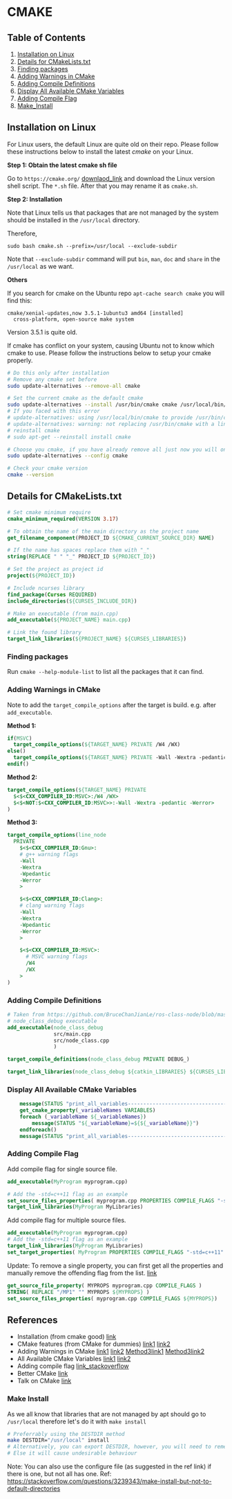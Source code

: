 # CMAKE

## Table of Contents
1. [Installation on Linux](#Installation-on-Linux)
1. [Details for CMakeLists.txt](#Details-for-CMakeLists-txt)
1. [Finding packages](#Finding-packages)
1. [Adding Warnings in CMake](#Adding-Warnings-in-CMake)
1. [Adding Compile Definitions](#Adding-Compile-Definitions)
1. [Display All Available CMake Variables](#Display-All-Available-CMake-Variables)
1. [Adding Compile Flag](#Adding-Compile-Flag)
1. [Make_Install](#Make-Install)

## Installation on Linux

For Linux users, the default Linux are quite old on their repo. Please follow these instructions below to install the latest _cmake_ on your Linux.

**Step 1: Obtain the latest cmake sh file**

Go to `https://cmake.org/` [downlaod_link](https://cmake.org/download/) and download the Linux version shell script. The `*.sh` file. After that you may rename it as `cmake.sh`.

**Step 2: Installation**

Note that Linux tells us that packages that are not managed by the system should be installed in the `/usr/local` directory.

Therefore,

`sudo bash cmake.sh --prefix=/usr/local --exclude-subdir`

Note that `--exclude-subdir` command will put `bin`, `man`, `doc` and `share` in the `/usr/local` as we want.

**Others**

If you search for cmake on the Ubuntu repo `apt-cache search cmake` you will find this:

```
cmake/xenial-updates,now 3.5.1-1ubuntu3 amd64 [installed]
  cross-platform, open-source make system
```
Version 3.5.1 is quite old.

If cmake has conflict on your system, causing Ubuntu not to know which cmake to use. Please follow the instructions below to setup your cmake properly.

```bash
# Do this only after installation
# Remove any cmake set before
sudo update-alternatives --remove-all cmake

# Set the current cmake as the default cmake
sudo update-alternatives --install /usr/bin/cmake cmake /usr/local/bin/cmake 80
# If you faced with this error
# update-alternatives: using /usr/local/bin/cmake to provide /usr/bin/cmake (cmake) in auto mode
# update-alternatives: warning: not replacing /usr/bin/cmake with a link
# reinstall cmake
# sudo apt-get --reinstall install cmake

# Choose you cmake, if you have already remove all just now you will only have one cmake
sudo update-alternatives --config cmake

# Check your cmake version
cmake --version
```

## Details for CMakeLists.txt
```cmake
# Set cmake minimum require
cmake_minimum_required(VERSION 3.17)

# To obtain the name of the main directory as the project name
get_filename_component(PROJECT_ID ${CMAKE_CURRENT_SOURCE_DIR} NAME)

# If the name has spaces replace them with "_"
string(REPLACE " " "_" PROJECT_ID ${PROJECT_ID})

# Set the project as project id
project(${PROJECT_ID})

# Include ncurses library
find_package(Curses REQUIRED)
include_directories(${CURSES_INCLUDE_DIR})

# Make an executable (from main.cpp)
add_executable(${PROJECT_NAME} main.cpp)

# Link the found library
target_link_libraries(${PROJECT_NAME} ${CURSES_LIBRARIES})
```

### Finding packages

Run `cmake --help-module-list` to list all the packages that it can find.

### Adding Warnings in CMake

Note to add the `target_compile_options` after the target is build. e.g. after `add_executable`.   

**Method 1:**  
```cmake
if(MSVC)
  target_compile_options(${TARGET_NAME} PRIVATE /W4 /WX)
else()
  target_compile_options(${TARGET_NAME} PRIVATE -Wall -Wextra -pedantic -Werror)
endif()
```

**Method 2:**  
```cmake
target_compile_options(${TARGET_NAME} PRIVATE
  $<$<CXX_COMPILER_ID:MSVC>:/W4 /WX>
  $<$<NOT:$<CXX_COMPILER_ID:MSVC>>:-Wall -Wextra -pedantic -Werror>
)
```

**Method 3:**
```cmake
target_compile_options(line_node
  PRIVATE
    $<$<CXX_COMPILER_ID:Gnu>:
    # g++ warning flags
    -Wall
    -Wextra
    -Wpedantic
    -Werror
    >

    $<$<CXX_COMPILER_ID:Clang>:
    # clang warning flags
    -Wall
    -Wextra
    -Wpedantic
    -Werror
    >

    $<$<CXX_COMPILER_ID:MSVC>:
      # MSVC warning flags
      /W4
      /WX
    >
)
```

### Adding Compile Definitions

```cmake
# Taken from https://github.com/BruceChanJianLe/ros-class-node/blob/master/CMakeLists.txt
# node_class_debug executable
add_executable(node_class_debug
               src/main.cpp
               src/node_class.cpp
               )

target_compile_definitions(node_class_debug PRIVATE DEBUG_)

target_link_libraries(node_class_debug ${catkin_LIBRARIES} ${CURSES_LIBRARIES})
```

### Display All Available CMake Variables

```cmake
    message(STATUS "print_all_variables------------------------------------------{")
    get_cmake_property(_variableNames VARIABLES)
    foreach (_variableName ${_variableNames})
        message(STATUS "${_variableName}=${${_variableName}}")
    endforeach()
    message(STATUS "print_all_variables------------------------------------------}")
```


### Adding Compile Flag

Add compile flag for single source file.
```cmake
add_executable(MyProgram myprogram.cpp)

# Add the -std=c++11 flag as an example
set_source_files_properties( myprogram.cpp PROPERTIES COMPILE_FLAGS "-std=c++11" )
target_link_libraries(MyProgram MyLibraries)
```

Add compile flag for multiple source files.
```cmake
add_executable(MyProgram myprogram.cpp)
# Add the -std=c++11 flag as an example
target_link_libraries(MyProgram MyLibraries)
set_target_properties( MyProgram PROPERTIES COMPILE_FLAGS "-std=c++11" )
```

Update: To remove a single property, you can first get all the properties and manually remove the offending flag from the list. [link](https://cmake.org/cmake/help/v2.8.12/cmake.html#command%3aget_source_file_property)
```cmake
get_source_file_property( MYPROPS myprogram.cpp COMPILE_FLAGS )
STRING( REPLACE "/MP1" "" MYPROPS ${MYPROPS} )
set_source_files_properties( myprogram.cpp COMPILE_FLAGS ${MYPROPS})
```

## References
 - Installation (from cmake good) [link](https://www.youtube.com/watch?v=_yFPO1ofyF0&list=PLK6MXr8gasrGmIiSuVQXpfFuE1uPT615s)
 - CMake features (from CMake for dummies) [link1](https://cmake.org/cmake/help/v3.1/prop_gbl/CMAKE_CXX_KNOWN_FEATURES.html#prop_gbl:CMAKE_CXX_KNOWN_FEATURES) [link2](https://www.youtube.com/watch?v=7W4Q-XLnMaA)  
 - Adding Warnings in CMake [link1](https://cmake.org/cmake/help/latest/command/add_compile_options.html) [link2](https://stackoverflow.com/questions/2368811/how-to-set-warning-level-in-cmake/3818084) [Method3link1](https://github.com/ricab/scope_guard/issues/4) [Method3link2](https://gitlab.kitware.com/cmake/cmake/-/issues/19084) 
 - All Available CMake Variables [link1](https://stackoverflow.com/questions/9298278/cmake-print-out-all-accessible-variables-in-a-script/9328525#9328525) [link2](https://stackoverflow.com/questions/31343813/displaying-cmake-variables)
 - Adding compile flag [link_stackoverflow](https://stackoverflow.com/questions/24238937/how-to-change-a-compiler-flag-for-just-one-executable-in-cmake)
 - Better CMake [link](https://www.youtube.com/playlist?list=PL8i3OhJb4FNV10aIZ8oF0AA46HgA2ed8g)
 - Talk on CMake [link](https://www.youtube.com/watch?v=bsXLMQ6WgIk&ab_channel=CppNow)

### Make Install

As we all know that libraries that are not managed by apt should go to `/usr/local` therefore let's do it with `make install`

```bash
# Preferrably using the DESTDIR method
make DESTDIR="/usr/local" install
# Alternatively, you can export DESTDIR, however, you will need to remember to clean it later.
# Else it will cause undesirable behaviour
```

Note: You can also use the configure file (as suggested in the ref link) if there is one, but not all has one.
Ref: https://stackoverflow.com/questions/3239343/make-install-but-not-to-default-directories
